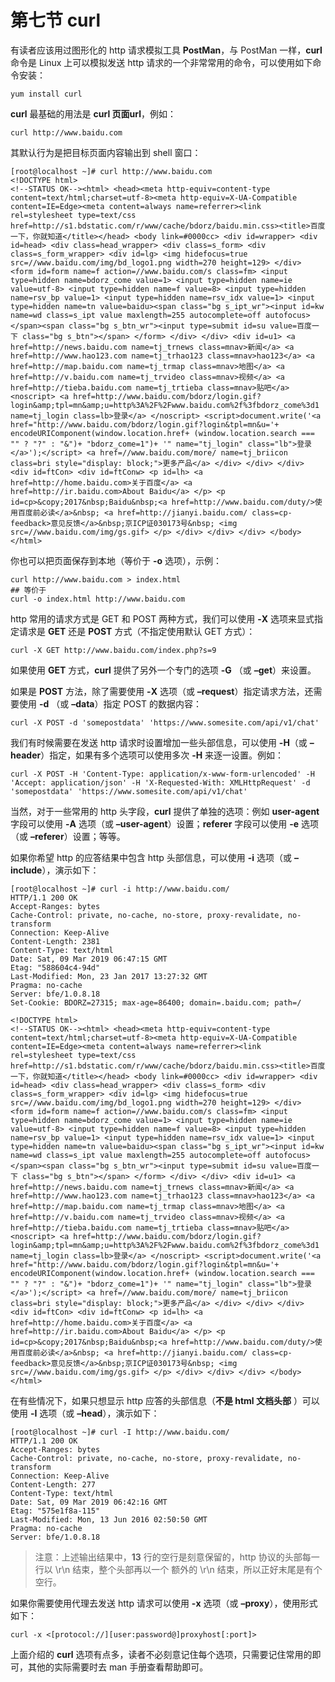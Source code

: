 # 第七节 curl



有读者应该用过图形化的 http 请求模拟工具 **PostMan**，与 PostMan 一样，**curl** 命令是 Linux 上可以模拟发送 http 请求的一个非常常用的命令，可以使用如下命令安装：

```
yum install curl
```

**curl** 最基础的用法是 **curl 页面url**，例如：

```
curl http://www.baidu.com
```

其默认行为是把目标页面内容输出到 shell 窗口：

```
[root@localhost ~]# curl http://www.baidu.com
<!DOCTYPE html>
<!--STATUS OK--><html> <head><meta http-equiv=content-type content=text/html;charset=utf-8><meta http-equiv=X-UA-Compatible content=IE=Edge><meta content=always name=referrer><link rel=stylesheet type=text/css href=http://s1.bdstatic.com/r/www/cache/bdorz/baidu.min.css><title>百度一下，你就知道</title></head> <body link=#0000cc> <div id=wrapper> <div id=head> <div class=head_wrapper> <div class=s_form> <div class=s_form_wrapper> <div id=lg> <img hidefocus=true src=//www.baidu.com/img/bd_logo1.png width=270 height=129> </div> <form id=form name=f action=//www.baidu.com/s class=fm> <input type=hidden name=bdorz_come value=1> <input type=hidden name=ie value=utf-8> <input type=hidden name=f value=8> <input type=hidden name=rsv_bp value=1> <input type=hidden name=rsv_idx value=1> <input type=hidden name=tn value=baidu><span class="bg s_ipt_wr"><input id=kw name=wd class=s_ipt value maxlength=255 autocomplete=off autofocus></span><span class="bg s_btn_wr"><input type=submit id=su value=百度一下 class="bg s_btn"></span> </form> </div> </div> <div id=u1> <a href=http://news.baidu.com name=tj_trnews class=mnav>新闻</a> <a href=http://www.hao123.com name=tj_trhao123 class=mnav>hao123</a> <a href=http://map.baidu.com name=tj_trmap class=mnav>地图</a> <a href=http://v.baidu.com name=tj_trvideo class=mnav>视频</a> <a href=http://tieba.baidu.com name=tj_trtieba class=mnav>贴吧</a> <noscript> <a href=http://www.baidu.com/bdorz/login.gif?login&amp;tpl=mn&amp;u=http%3A%2F%2Fwww.baidu.com%2f%3fbdorz_come%3d1 name=tj_login class=lb>登录</a> </noscript> <script>document.write('<a href="http://www.baidu.com/bdorz/login.gif?login&tpl=mn&u='+ encodeURIComponent(window.location.href+ (window.location.search === "" ? "?" : "&")+ "bdorz_come=1")+ '" name="tj_login" class="lb">登录</a>');</script> <a href=//www.baidu.com/more/ name=tj_briicon class=bri style="display: block;">更多产品</a> </div> </div> </div> <div id=ftCon> <div id=ftConw> <p id=lh> <a href=http://home.baidu.com>关于百度</a> <a href=http://ir.baidu.com>About Baidu</a> </p> <p id=cp>&copy;2017&nbsp;Baidu&nbsp;<a href=http://www.baidu.com/duty/>使用百度前必读</a>&nbsp; <a href=http://jianyi.baidu.com/ class=cp-feedback>意见反馈</a>&nbsp;京ICP证030173号&nbsp; <img src=//www.baidu.com/img/gs.gif> </p> </div> </div> </div> </body> </html>
```

你也可以把页面保存到本地（等价于 **-o** 选项），示例：

```
curl http://www.baidu.com > index.html
## 等价于
curl -o index.html http://www.baidu.com
```

http 常用的请求方式是 GET 和 POST 两种方式，我们可以使用 **-X** 选项来显式指定请求是 **GET** 还是 **POST** 方式（不指定使用默认 GET 方式）：

```
curl -X GET http://www.baidu.com/index.php?s=9
```

如果使用 **GET** 方式，**curl** 提供了另外一个专门的选项 **-G** （或 **–get**）来设置。

如果是 **POST** 方法，除了需要使用 **-X** 选项（或 **–request**）指定请求方法，还需要使用 **-d** （或 **–data**）指定 POST 的数据内容：

```
curl -X POST -d 'somepostdata' 'https://www.somesite.com/api/v1/chat'
```

我们有时候需要在发送 http 请求时设置增加一些头部信息，可以使用 **-H**（或 **–header**）指定，如果有多个选项可以使用多次 **-H** 来逐一设置。例如：

```
curl -X POST -H 'Content-Type: application/x-www-form-urlencoded' -H 'Accept: application/json' -H 'X-Requested-With: XMLHttpRequest' -d 'somepostdata' 'https://www.somesite.com/api/v1/chat'
```

当然，对于一些常用的 http 头字段，**curl** 提供了单独的选项：例如 **user-agent** 字段可以使用 **-A** 选项（或 **–user-agent**）设置；**referer** 字段可以使用 **-e** 选项（或 **–referer**）设置；等等。

如果你希望 http 的应答结果中包含 http 头部信息，可以使用 **-i** 选项（或 **–include**），演示如下：

```
[root@localhost ~]# curl -i http://www.baidu.com/
HTTP/1.1 200 OK
Accept-Ranges: bytes
Cache-Control: private, no-cache, no-store, proxy-revalidate, no-transform
Connection: Keep-Alive
Content-Length: 2381
Content-Type: text/html
Date: Sat, 09 Mar 2019 06:47:15 GMT
Etag: "588604c4-94d"
Last-Modified: Mon, 23 Jan 2017 13:27:32 GMT
Pragma: no-cache
Server: bfe/1.0.8.18
Set-Cookie: BDORZ=27315; max-age=86400; domain=.baidu.com; path=/

<!DOCTYPE html>
<!--STATUS OK--><html> <head><meta http-equiv=content-type content=text/html;charset=utf-8><meta http-equiv=X-UA-Compatible content=IE=Edge><meta content=always name=referrer><link rel=stylesheet type=text/css href=http://s1.bdstatic.com/r/www/cache/bdorz/baidu.min.css><title>百度一下，你就知道</title></head> <body link=#0000cc> <div id=wrapper> <div id=head> <div class=head_wrapper> <div class=s_form> <div class=s_form_wrapper> <div id=lg> <img hidefocus=true src=//www.baidu.com/img/bd_logo1.png width=270 height=129> </div> <form id=form name=f action=//www.baidu.com/s class=fm> <input type=hidden name=bdorz_come value=1> <input type=hidden name=ie value=utf-8> <input type=hidden name=f value=8> <input type=hidden name=rsv_bp value=1> <input type=hidden name=rsv_idx value=1> <input type=hidden name=tn value=baidu><span class="bg s_ipt_wr"><input id=kw name=wd class=s_ipt value maxlength=255 autocomplete=off autofocus></span><span class="bg s_btn_wr"><input type=submit id=su value=百度一下 class="bg s_btn"></span> </form> </div> </div> <div id=u1> <a href=http://news.baidu.com name=tj_trnews class=mnav>新闻</a> <a href=http://www.hao123.com name=tj_trhao123 class=mnav>hao123</a> <a href=http://map.baidu.com name=tj_trmap class=mnav>地图</a> <a href=http://v.baidu.com name=tj_trvideo class=mnav>视频</a> <a href=http://tieba.baidu.com name=tj_trtieba class=mnav>贴吧</a> <noscript> <a href=http://www.baidu.com/bdorz/login.gif?login&amp;tpl=mn&amp;u=http%3A%2F%2Fwww.baidu.com%2f%3fbdorz_come%3d1 name=tj_login class=lb>登录</a> </noscript> <script>document.write('<a href="http://www.baidu.com/bdorz/login.gif?login&tpl=mn&u='+ encodeURIComponent(window.location.href+ (window.location.search === "" ? "?" : "&")+ "bdorz_come=1")+ '" name="tj_login" class="lb">登录</a>');</script> <a href=//www.baidu.com/more/ name=tj_briicon class=bri style="display: block;">更多产品</a> </div> </div> </div> <div id=ftCon> <div id=ftConw> <p id=lh> <a href=http://home.baidu.com>关于百度</a> <a href=http://ir.baidu.com>About Baidu</a> </p> <p id=cp>&copy;2017&nbsp;Baidu&nbsp;<a href=http://www.baidu.com/duty/>使用百度前必读</a>&nbsp; <a href=http://jianyi.baidu.com/ class=cp-feedback>意见反馈</a>&nbsp;京ICP证030173号&nbsp; <img src=//www.baidu.com/img/gs.gif> </p> </div> </div> </div> </body> </html>
```

在有些情况下，如果只想显示 http 应答的头部信息（**不是 html 文档头部** ）可以使用 **-I** 选项（或 **–head**），演示如下：

```
[root@localhost ~]# curl -I http://www.baidu.com/
HTTP/1.1 200 OK
Accept-Ranges: bytes
Cache-Control: private, no-cache, no-store, proxy-revalidate, no-transform
Connection: Keep-Alive
Content-Length: 277
Content-Type: text/html
Date: Sat, 09 Mar 2019 06:42:16 GMT
Etag: "575e1f8a-115"
Last-Modified: Mon, 13 Jun 2016 02:50:50 GMT
Pragma: no-cache
Server: bfe/1.0.8.18
```

> 注意：上述输出结果中，**13** 行的空行是刻意保留的，http 协议的头部每一行以 \r\n 结束，整个头部再以一个 额外的 \r\n 结束，所以正好末尾是有个空行。

如果你需要使用代理去发送 http 请求可以使用 **-x** 选项（或 **–proxy**），使用形式如下：

```
curl -x <[protocol://][user:password@]proxyhost[:port]>
```

上面介绍的 **curl** 选项有点多，读者不必刻意记住每个选项，只需要记住常用的即可，其他的实际需要时去 man 手册查看帮助即可。